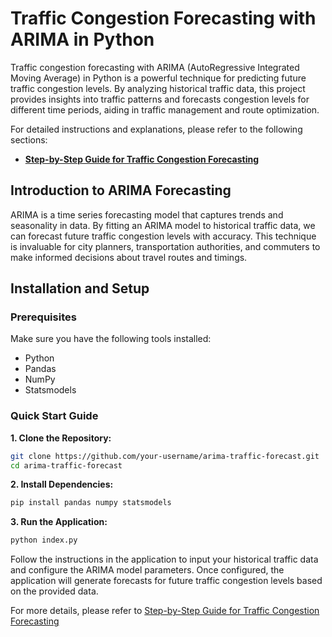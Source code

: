 # Traffic Congestion Forecasting with ARIMA in Python

Traffic congestion forecasting with ARIMA (AutoRegressive Integrated Moving Average) in Python is a powerful technique for predicting future traffic congestion levels. By analyzing historical traffic data, this project provides insights into traffic patterns and forecasts congestion levels for different time periods, aiding in traffic management and route optimization.


For detailed instructions and explanations, please refer to the following sections:

- **[Step-by-Step Guide for Traffic Congestion Forecasting](https://www.fastdt.app/2024/03/07/step-by-step-guide-for-traffic-congestion-forecasting/)**
## Introduction to ARIMA Forecasting

ARIMA is a time series forecasting model that captures trends and seasonality in data. By fitting an ARIMA model to historical traffic data, we can forecast future traffic congestion levels with accuracy. This technique is invaluable for city planners, transportation authorities, and commuters to make informed decisions about travel routes and timings.

## Installation and Setup

### Prerequisites

Make sure you have the following tools installed:

- Python
- Pandas
- NumPy
- Statsmodels

### Quick Start Guide

**1. Clone the Repository:**

```bash
git clone https://github.com/your-username/arima-traffic-forecast.git
cd arima-traffic-forecast
```

**2. Install Dependencies:**

```bash
pip install pandas numpy statsmodels
```

**3. Run the Application:**

```bash
python index.py
```

Follow the instructions in the application to input your historical traffic data and configure the ARIMA model parameters. Once configured, the application will generate forecasts for future traffic congestion levels based on the provided data.

For more details, please refer to [Step-by-Step Guide for Traffic Congestion Forecasting](https://www.fastdt.app/2024/03/07/step-by-step-guide-for-traffic-congestion-forecasting/)

